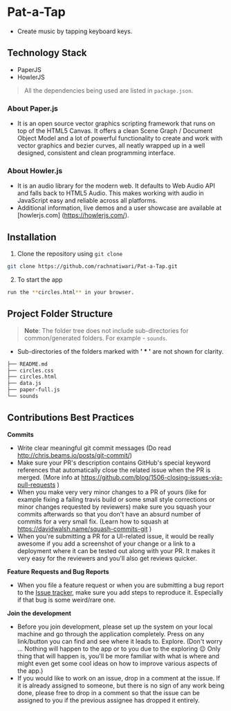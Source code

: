 

# Pat-a-Tap

- Create music by tapping keyboard keys. 

## Technology Stack

- PaperJS
- HowlerJS

> All the dependencies being used are listed in `package.json`.

### About Paper.js
- It is an open source vector graphics scripting framework that runs on top of the HTML5 Canvas. It offers a clean Scene Graph / Document Object Model and a lot of powerful functionality to create and work with vector graphics and bezier curves, all neatly wrapped up in a well designed, consistent and clean programming interface.

### About Howler.js
- It is an audio library for the modern web. It defaults to Web Audio API and falls back to HTML5 Audio. This makes working with audio in JavaScript easy and reliable across all platforms.
- Additional information, live demos and a user showcase are available at [howlerjs.com] (https://howlerjs.com/).

## Installation

1. Clone the repository using `git clone` 
```bash
git clone https://github.com/rachnatiwari/Pat-a-Tap.git
```


<!-- 2. Create `.env` file as per the sample `EXAMPLE.env` file in the root of your project.
- The username and password are the credentials for smtp gmail Api twillio sms api.

*Lines beginning with '#' are comments and are not required in `.env` -->

2. To start the app
```bash
run the **circles.html** in your browser.
```

## Project Folder Structure

> **Note**: The folder tree does not include sub-directories for common/generated folders. For example - `sounds`.

 - Sub-directories of the folders marked with **' * '** are not shown for clarity.

```bash
├── README.md
├── circles.css
├── circles.html
├── data.js
├── paper-full.js
└── sounds
```

## Contributions Best Practices

**Commits**

- Write clear meaningful git commit messages (Do read http://chris.beams.io/posts/git-commit/)
- Make sure your PR's description contains GitHub's special keyword references that automatically close the related issue when the PR is merged. (More info at https://github.com/blog/1506-closing-issues-via-pull-requests )
- When you make very very minor changes to a PR of yours (like for example fixing a failing travis build or some small style corrections or minor changes requested by reviewers) make sure you squash your commits afterwards so that you don't have an absurd number of commits for a very small fix. (Learn how to squash at https://davidwalsh.name/squash-commits-git )
- When you're submitting a PR for a UI-related issue, it would be really awesome if you add a screenshot of your change or a link to a deployment where it can be tested out along with your PR. It makes it very easy for the reviewers and you'll also get reviews quicker.

**Feature Requests and Bug Reports**

- When you file a feature request or when you are submitting a bug report to the [Issue tracker](https://github.com/rachnatiwari/toDoApp/issues), make sure you add steps to reproduce it. Especially if that bug is some weird/rare one.

**Join the development**

- Before you join development, please set up the system on your local machine and go through the application completely. Press on any link/button you can find and see where it leads to. Explore. (Don't worry ... Nothing will happen to the app or to you due to the exploring :wink: Only thing that will happen is, you'll be more familiar with what is where and might even get some cool ideas on how to improve various aspects of the app.)
- If you would like to work on an issue, drop in a comment at the issue. If it is already assigned to someone, but there is no sign of any work being done, please free to drop in a comment so that the issue can be assigned to you if the previous assignee has dropped it entirely.

